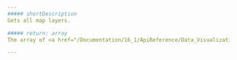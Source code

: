 ```yaml
---
##### shortDescription
Gets all map layers.

##### return: array
The array of <a href="/Documentation/16_1/ApiReference/Data_Visualization_Widgets/dxVectorMap/Map_Elements/Layer/">layers</a>.

---
```

